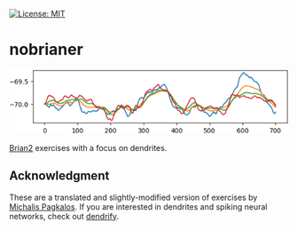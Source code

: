 [![License: MIT](https://img.shields.io/badge/License-MIT-yellow.svg)](https://opensource.org/licenses/MIT)
# **nobrianer**
<p align="center">
  <img src="img/logo.png"/>
</p>

[Brian2](https://briansimulator.org/) exercises with a focus on dendrites.

## Acknowledgment

These are a translated and slightly-modified version of exercises by [Michalis Pagkalos](https://www.github.com/mpgl).
If you are interested in dendrites and spiking neural networks, check out [dendrify](https://github.com/Poirazi-Lab/dendrify).
